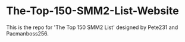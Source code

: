 # The-Top-150-SMM2-List-Website
This is the repo for 'The Top 150 SMM2 List' designed by Pete231 and Pacmanboss256. 
